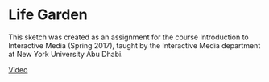 # Life Garden
This sketch was created as an assignment for the course Introduction to Interactive Media (Spring 2017), taught by the Interactive Media department at New York University Abu Dhabi.

[Video](https://www.youtube.com/watch?v=CL198lU_Mq8&feature=emb_title)
